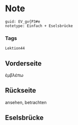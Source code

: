 # Note
```
guid: EV_gv{P3#e
notetype: Einfach + Eselsbrücke
```

### Tags
```
Lektion44
```

## Vorderseite
ἐμβλέπω

## Rückseite
ansehen, betrachten

## Eselsbrücke


